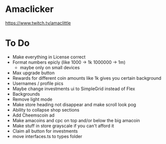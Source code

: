 # Amaclicker

https://www.twitch.tv/amaclittle

# To Do

- Make everything in License correct
- Format numbers epicly (like 1000 -> 1k 1000000 -> 1m)
  - maybe only on small devices
- Max upgrade button
- Rewards for different coin amounts like 1k gives you certain background
- Usernames / profile pics
- Maybe change investments ui to SimpleGrid instead of Flex
- Backgrounds
- Remove light mode
- Make store heading not disappear and make scroll look pog
- Ability to collapse shop sections
- Add Cheemscoin ad
- Make amacoins and cpc on top and/or below the big amacoin
- Make stuff in store grayscale if you can't afford it
- Claim all button for investments
- move interfaces.ts to types folder
